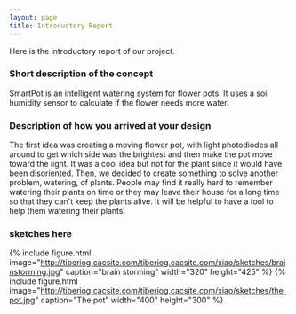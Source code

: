 ```yaml
---
layout: page
title: Introductory Report
---
```

Here is the introductory report of our project.

### Short description of the concept  
SmartPot is an intelligent watering system for flower pots. It uses a soil humidity sensor to calculate if the flower needs more water.


### Description of how you arrived at your design

The first idea was creating a moving flower pot, with light photodiodes all around to get which side was the brightest and then make the pot move toward the light. It was a cool idea but not for the plant since it would have been disoriented. 
Then, we decided to create something to solve another problem, watering, of plants. People may find it really hard to remember watering their plants on time or they may leave their house for a long time so that they can't keep the plants alive. It will be helpful to have a tool to help them watering their plants.




### sketches here  
{% include figure.html image="http://tiberiog.cacsite.com/tiberiog.cacsite.com/xiao/sketches/brainstorming.jpg" caption="brain storming" width="320" height="425" %}
{% include figure.html image="http://tiberiog.cacsite.com/tiberiog.cacsite.com/xiao/sketches/the_pot.jpg" caption="The pot" width="400" height="300" %}  
